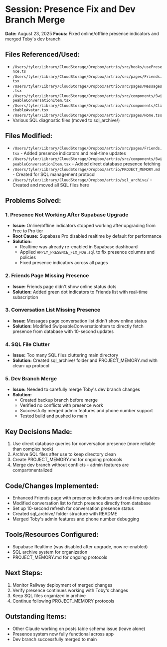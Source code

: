 # Session: Presence Fix and Dev Branch Merge
**Date:** August 23, 2025
**Focus:** Fixed online/offline presence indicators and merged Toby's dev branch

## Files Referenced/Used:
- `/Users/tyler/Library/CloudStorage/Dropbox/artrio/src/hooks/usePresence.ts`
- `/Users/tyler/Library/CloudStorage/Dropbox/artrio/src/pages/Friends.tsx`
- `/Users/tyler/Library/CloudStorage/Dropbox/artrio/src/pages/Messages.tsx`
- `/Users/tyler/Library/CloudStorage/Dropbox/artrio/src/components/SwipeableConversationItem.tsx`
- `/Users/tyler/Library/CloudStorage/Dropbox/artrio/src/components/ClickableAvatar.tsx`
- `/Users/tyler/Library/CloudStorage/Dropbox/artrio/src/pages/Home.tsx`
- Various SQL diagnostic files (moved to sql_archive/)

## Files Modified:
- `/Users/tyler/Library/CloudStorage/Dropbox/artrio/src/pages/Friends.tsx` - Added presence indicators and real-time updates
- `/Users/tyler/Library/CloudStorage/Dropbox/artrio/src/components/SwipeableConversationItem.tsx` - Added direct database presence fetching
- `/Users/tyler/Library/CloudStorage/Dropbox/artrio/PROJECT_MEMORY.md` - Created for SQL management protocol
- `/Users/tyler/Library/CloudStorage/Dropbox/artrio/sql_archive/` - Created and moved all SQL files here

## Problems Solved:

### 1. Presence Not Working After Supabase Upgrade
- **Issue:** Online/offline indicators stopped working after upgrading from Free to Pro tier
- **Root Cause:** Supabase Pro disabled realtime by default for performance
- **Solution:** 
  - Realtime was already re-enabled in Supabase dashboard
  - Applied `APPLY_PRESENCE_FIX_NOW.sql` to fix presence columns and policies
  - Fixed presence indicators across all pages

### 2. Friends Page Missing Presence
- **Issue:** Friends page didn't show online status dots
- **Solution:** Added green dot indicators to Friends list with real-time subscription

### 3. Conversation List Missing Presence  
- **Issue:** Messages page conversation list didn't show online status
- **Solution:** Modified SwipeableConversationItem to directly fetch presence from database with 10-second updates

### 4. SQL File Clutter
- **Issue:** Too many SQL files cluttering main directory
- **Solution:** Created sql_archive/ folder and PROJECT_MEMORY.md with clean-up protocol

### 5. Dev Branch Merge
- **Issue:** Needed to carefully merge Toby's dev branch changes
- **Solution:** 
  - Created backup branch before merge
  - Verified no conflicts with presence work
  - Successfully merged admin features and phone number support
  - Tested build and pushed to main

## Key Decisions Made:
1. Use direct database queries for conversation presence (more reliable than complex hook)
2. Archive SQL files after use to keep directory clean
3. Create PROJECT_MEMORY.md for ongoing protocols
4. Merge dev branch without conflicts - admin features are compartmentalized

## Code/Changes Implemented:
- Enhanced Friends page with presence indicators and real-time updates
- Modified conversation list to fetch presence directly from database
- Set up 10-second refresh for conversation presence status
- Created sql_archive/ folder structure with README
- Merged Toby's admin features and phone number debugging

## Tools/Resources Configured:
- Supabase Realtime (was disabled after upgrade, now re-enabled)
- SQL archive system for organization
- PROJECT_MEMORY.md for ongoing protocols

## Next Steps:
1. Monitor Railway deployment of merged changes
2. Verify presence continues working with Toby's changes
3. Keep SQL files organized in archive
4. Continue following PROJECT_MEMORY protocols

## Outstanding Items:
- Other Claude working on posts table schema issue (leave alone)
- Presence system now fully functional across app
- Dev branch successfully merged to main